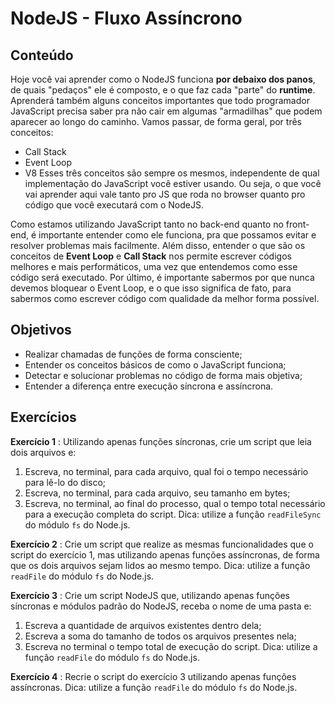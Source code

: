 # NodeJS - Fluxo Assíncrono
## Conteúdo
Hoje você vai aprender como o NodeJS funciona **por debaixo dos panos**, de quais "pedaços" ele é composto, e o que faz cada "parte" do **runtime**. Aprenderá também alguns conceitos importantes que todo programador JavaScript precisa saber pra não cair em algumas "armadilhas" que podem aparecer ao longo do caminho.
Vamos passar, de forma geral, por três conceitos:
- Call Stack
- Event Loop
- V8
Esses três conceitos são sempre os mesmos, independente de qual implementação do JavaScript você estiver usando. Ou seja, o que você vai aprender aqui vale tanto pro JS que roda no browser quanto pro código que você executará com o NodeJS.

Como estamos utilizando JavaScript tanto no back-end quanto no front-end, é importante entender como ele funciona, pra que possamos evitar e resolver problemas mais facilmente. Além disso, entender o que são os conceitos de **Event Loop** e **Call Stack** nos permite escrever códigos melhores e mais performáticos, uma vez que entendemos como esse código será executado.
Por último, é importante sabermos por que nunca devemos bloquear o Event Loop, e o que isso significa de fato, para sabermos como escrever código com qualidade da melhor forma possível.
## Objetivos
- Realizar chamadas de funções de forma consciente;
- Entender os conceitos básicos de como o JavaScript funciona;
- Detectar e solucionar problemas no código de forma mais objetiva;
- Entender a diferença entre execução síncrona e assíncrona.
## Exercícios
**Exercício 1** : Utilizando apenas funções síncronas, crie um script que leia dois arquivos e:
1. Escreva, no terminal, para cada arquivo, qual foi o tempo necessário para lê-lo do disco;
2. Escreva, no terminal, para cada arquivo, seu tamanho em bytes;
3. Escreva, no terminal, ao final do processo, qual o tempo total necessário para a execução completa do script.
Dica: utilize a função `readFileSync` do módulo `fs` do Node.js.

**Exercício 2** : Crie um script que realize as mesmas funcionalidades que o script do exercício 1, mas utilizando apenas funções assíncronas, de forma que os dois arquivos sejam lidos ao mesmo tempo.
Dica: utilize a função `readFile` do módulo `fs` do Node.js.

**Exercício 3** : Crie um script NodeJS que, utilizando apenas funções síncronas e módulos padrão do NodeJS, receba o nome de uma pasta e:
1. Escreva a quantidade de arquivos existentes dentro dela;
2. Escreva a soma do tamanho de todos os arquivos presentes nela;
3. Escreva no terminal o tempo total de execução do script.
Dica: utilize a função `readFile` do módulo `fs` do Node.js.

**Exercício 4** : Recrie o script do exercício 3 utilizando apenas funções assíncronas.
Dica: utilize a função `readFile` do módulo `fs` do Node.js.
